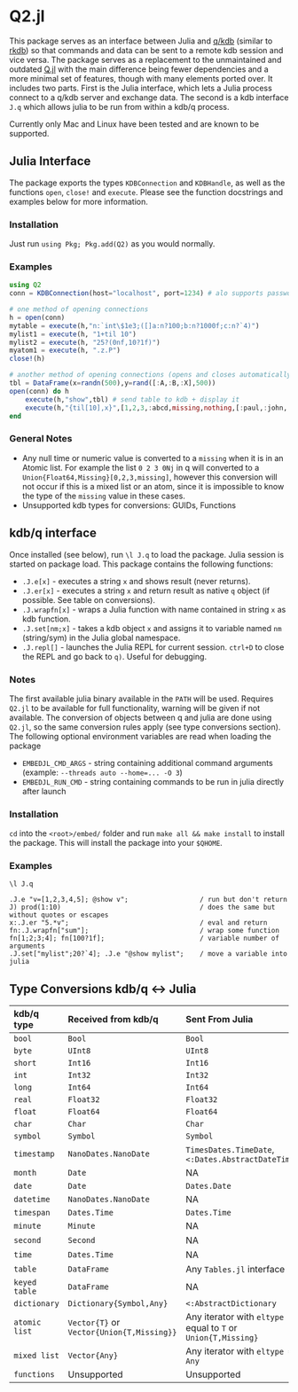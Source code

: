 # Q2.jl

This package serves as an interface between Julia and [q/kdb](https://code.kx.com/q/) (similar to [rkdb](https://github.com/KxSystems/rkdb)) so that commands and data can be sent to a remote kdb session and vice versa. The package serves as a replacement to the unmaintained and outdated [Q.jl](https://github.com/enlnt/Q.jl) with the main difference being fewer dependencies and a more minimal set of features, though with many elements ported over. It includes two parts. First is the Julia interface, which lets a Julia process connect to a q/kdb server and exchange data. The second is a kdb interface  `J.q` which allows julia to be run from within a kdb/q process.

Currently only Mac and Linux have been tested and are known to be supported.

## Julia Interface

The package exports the types `KDBConnection` and `KDBHandle`, as well as the functions `open`, `close!` and `execute`. Please see the function docstrings and examples below for more information.

### Installation
Just run `using Pkg; Pkg.add(Q2)` as you would normally.

### Examples

```julia
using Q2
conn = KDBConnection(host="localhost", port=1234) # alo supports password, etc.

# one method of opening connections
h = open(conn)
mytable = execute(h,"n:`int\$1e3;([]a:n?100;b:n?1000f;c:n?`4)")
mylist1 = execute(h, "1+til 10")
mylist2 = execute(h, "25?(0nf,10?1f)")
myatom1 = execute(h, ".z.P")
close!(h)

# another method of opening connections (opens and closes automatically)
tbl = DataFrame(x=randn(500),y=rand([:A,:B,:X],500))
open(conn) do h
    execute(h,"show",tbl) # send table to kdb + display it
    execute(h,"{til[10],x}",[1,2,3,:abcd,missing,nothing,[:paul,:john,:george,:ringo]])
end
```

### General Notes
 - Any null time or numeric value is converted to a `missing` when it is in an Atomic list. For example the list `0 2 3 0Nj` in q will converted to a `Union{Float64,Missing}[0,2,3,missing]`, however this conversion will not occur if this is a mixed list or an atom, since it is impossible to know the type of the `missing` value in these cases.
 - Unsupported kdb types for conversions: GUIDs, Functions


## kdb/q interface

Once installed (see below), run `\l J.q` to load the package. Julia session is started on package load.
This package contains the following functions:
 - `.J.e[x]` - executes a string `x` and shows result (never returns). 
 - `.J.er[x]` - executes a string `x` and return result as native `q` object (if possible. See table on conversions).
 - `.J.wrapfn[x]` - wraps a Julia function with name contained in string `x` as kdb function.
 - `.J.set[nm;x]` - takes a kdb object `x` and assigns it to variable named `nm` (string/sym) in the Julia global namespace.
 - `.J.repl[]` - launches the Julia REPL for current session. `ctrl+D` to close the REPL and go back to `q)`. Useful for debugging.

### Notes
The first available julia binary available in the `PATH` will be used. Requires `Q2.jl` to be available for full functionality, warning will be given if not available. The conversion of objects between q and julia are done using `Q2.jl`, so the same conversion rules apply (see type conversions section).
The following optional environment variables are read when loading the package
 - `EMBEDJL_CMD_ARGS` - string containing additional command arguments (example: `--threads auto --home=... -O 3`)
 - `EMBEDJL_RUN_CMD` - string containing commands to be run in julia directly after launch

### Installation

`cd` into the `<root>/embed/` folder and run `make all && make install` to install the package. This will install the package into your `$QHOME`.

### Examples

```
\l J.q

.J.e "v=[1,2,3,4,5]; @show v";                  / run but don't return
J) prod(1:10)                                   / does the same but without quotes or escapes
x:.J.er "5.*v";                                 / eval and return
fn:.J.wrapfn["sum"];                            / wrap some function
fn[1;2;3;4]; fn[100?1f];                        / variable number of arguments
.J.set["mylist";20?`4]; .J.e "@show mylist";    / move a variable into julia 
```



## Type Conversions kdb/q $\longleftrightarrow$ Julia

| **kdb/q type**    | **Received from kdb/q**                         | **Sent From Julia**                                               |
|:---------------	|:-------------------------------------------	|:---------------------------------------------------------------	|
| `bool`     	    | `Bool`                                    	| `Bool`                                                        	|
| `byte`        	| `UInt8`                                   	| `UInt8`                                                       	|
| `short`       	| `Int16`                                   	| `Int16`                                                       	|
| `int`         	| `Int32`                                   	| `Int32`                                                       	|
| `long`        	| `Int64`                                   	| `Int64`                                                       	|
| `real`        	| `Float32`                                 	| `Float32`                                                     	|
| `float`       	| `Float64`                                 	| `Float64`                                                     	|
| `char`        	| `Char`                                    	| `Char`                                                        	|
| `symbol`      	| `Symbol`                                  	| `Symbol`                                                      	|
| `timestamp`   	| `NanoDates.NanoDate`                      	| `TimesDates.TimeDate`, `<:Dates.AbstractDateTime`             	|
| `month`       	| `Date`                                    	| NA                                                            	|
| `date`        	| `Date`                                    	| `Dates.Date`                                                  	|
| `datetime`    	| `NanoDates.NanoDate`                      	| NA                                                            	|
| `timespan`    	| `Dates.Time`                              	| `Dates.Time`                                                  	|
| `minute`      	| `Minute`                                  	| NA                                                            	|
| `second`      	| `Second`                                  	| NA                                                            	|
| `time`        	| `Dates.Time`                              	| NA                                                            	|
| `table`       	| `DataFrame`                              	    | Any `Tables.jl` interface                                     	|
| `keyed table` 	| `DataFrame`                              	    | NA                                                            	|
| `dictionary`  	| `Dictionary{Symbol,Any}`                  	| `<:AbstractDictionary`                                        	|
| `atomic list` 	| `Vector{T}` or `Vector{Union{T,Missing}}` 	| Any iterator with `eltype` equal to `T` or `Union{T,Missing}` 	|
| `mixed list`  	| `Vector{Any}`                             	| Any iterator with `eltype = Any`                              	|
| `functions`     	| Unsupported                                	| Unsupported                                                     	|


